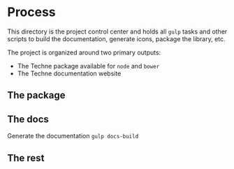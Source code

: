 # Process
This directory is the project control center and holds all `gulp` tasks and other scripts to build the documentation, generate icons, package the library, etc.

The project is organized around two primary outputs:
- The Techne package available for `node` and `bower`
- The Techne documentation website



## The package



## The docs
Generate the documentation
`gulp docs-build`

## The rest
